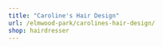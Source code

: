 ```yaml
---
title: "Caroline's Hair Design"
url: /elmwood-park/carolines-hair-design/
shop: hairdresser
---
```


